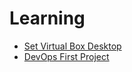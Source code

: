# Learning


- [Set Virtual Box Desktop](Set_Virtual_Box_Desktop.md)
- [DevOps First Project](Devops_First_Project\Readme.md)
